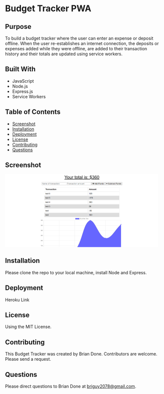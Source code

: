 # Budget Tracker PWA

## Purpose 
To build a budget tracker where the user can enter an expense or deposit offline. When the user re-establishes an internet connection,
the deposits or expenses added while they were offline, are added to their transaction history and their totals are updated using service workers.

## Built With
* JavaScript
* Node.js
* Express.js
* Service Workers

## Table of Contents
* [Screenshot](#screenshot)
* [Installation](#installation)
* [Deployment](#deployment)
* [License](#license)
* [Contributing](#contributing)
* [Questions](#questions)

## Screenshot
![Alt Brian Done Budget Tracker Screenshot](https://github.com/bdoneq7/bdone-budget-tracker/blob/main/assets/images/screenshot.PNG?raw=true "Brian Done Budget Tracker Screenshot")

## Installation 
Please clone the repo to your local machine, install Node and Express.

## Deployment 

Heroku Link

## License 
Using the MIT License.

## Contributing 
This Budget Tracker was created by Brian Done. Contributors are welcome. Please send a request.

## Questions
Please direct questions to Brian Done at briguy2078@gmail.com. 